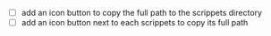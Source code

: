 - [ ] add an icon button to copy the full path to the scrippets directory
- [ ] add an icon button next to each scrippets to copy its full path
